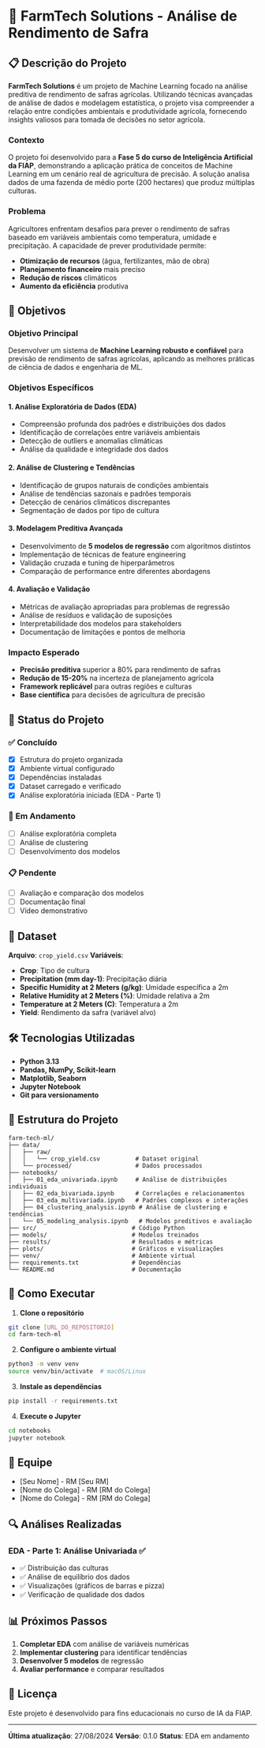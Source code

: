 # 🌾 FarmTech Solutions - Análise de Rendimento de Safra

## 📋 Descrição do Projeto

**FarmTech Solutions** é um projeto de Machine Learning focado na análise preditiva de rendimento de safras agrícolas. Utilizando técnicas avançadas de análise de dados e modelagem estatística, o projeto visa compreender a relação entre condições ambientais e produtividade agrícola, fornecendo insights valiosos para tomada de decisões no setor agrícola.

### Contexto
O projeto foi desenvolvido para a **Fase 5 do curso de Inteligência Artificial da FIAP**, demonstrando a aplicação prática de conceitos de Machine Learning em um cenário real de agricultura de precisão. A solução analisa dados de uma fazenda de médio porte (200 hectares) que produz múltiplas culturas.

### Problema
Agricultores enfrentam desafios para prever o rendimento de safras baseado em variáveis ambientais como temperatura, umidade e precipitação. A capacidade de prever produtividade permite:
- **Otimização de recursos** (água, fertilizantes, mão de obra)
- **Planejamento financeiro** mais preciso
- **Redução de riscos** climáticos
- **Aumento da eficiência** produtiva

## 🎯 Objetivos

### Objetivo Principal
Desenvolver um sistema de **Machine Learning robusto e confiável** para previsão de rendimento de safras agrícolas, aplicando as melhores práticas de ciência de dados e engenharia de ML.

### Objetivos Específicos

#### 1. **Análise Exploratória de Dados (EDA)**
- Compreensão profunda dos padrões e distribuições dos dados
- Identificação de correlações entre variáveis ambientais
- Detecção de outliers e anomalias climáticas
- Análise da qualidade e integridade dos dados

#### 2. **Análise de Clustering e Tendências**
- Identificação de grupos naturais de condições ambientais
- Análise de tendências sazonais e padrões temporais
- Detecção de cenários climáticos discrepantes
- Segmentação de dados por tipo de cultura

#### 3. **Modelagem Preditiva Avançada**
- Desenvolvimento de **5 modelos de regressão** com algoritmos distintos
- Implementação de técnicas de feature engineering
- Validação cruzada e tuning de hiperparâmetros
- Comparação de performance entre diferentes abordagens

#### 4. **Avaliação e Validação**
- Métricas de avaliação apropriadas para problemas de regressão
- Análise de resíduos e validação de suposições
- Interpretabilidade dos modelos para stakeholders
- Documentação de limitações e pontos de melhoria

### Impacto Esperado
- **Precisão preditiva** superior a 80% para rendimento de safras
- **Redução de 15-20%** na incerteza de planejamento agrícola
- **Framework replicável** para outras regiões e culturas
- **Base científica** para decisões de agricultura de precisão

## 🚀 Status do Projeto

### ✅ Concluído
- [x] Estrutura do projeto organizada
- [x] Ambiente virtual configurado
- [x] Dependências instaladas
- [x] Dataset carregado e verificado
- [x] Análise exploratória iniciada (EDA - Parte 1)

### 🔄 Em Andamento
- [ ] Análise exploratória completa
- [ ] Análise de clustering
- [ ] Desenvolvimento dos modelos

### 📋 Pendente
- [ ] Avaliação e comparação dos modelos
- [ ] Documentação final
- [ ] Vídeo demonstrativo

## 🌱 Dataset

**Arquivo**: `crop_yield.csv`
**Variáveis**:
- **Crop**: Tipo de cultura
- **Precipitation (mm day-1)**: Precipitação diária
- **Specific Humidity at 2 Meters (g/kg)**: Umidade específica a 2m
- **Relative Humidity at 2 Meters (%)**: Umidade relativa a 2m
- **Temperature at 2 Meters (C)**: Temperatura a 2m
- **Yield**: Rendimento da safra (variável alvo)

## 🛠️ Tecnologias Utilizadas

- **Python 3.13**
- **Pandas, NumPy, Scikit-learn**
- **Matplotlib, Seaborn**
- **Jupyter Notebook**
- **Git para versionamento**

## 📁 Estrutura do Projeto

```
farm-tech-ml/
├── data/
│   ├── raw/
│   │   └── crop_yield.csv          # Dataset original
│   └── processed/                  # Dados processados
├── notebooks/
│   ├── 01_eda_univariada.ipynb     # Análise de distribuições individuais
│   ├── 02_eda_bivariada.ipynb      # Correlações e relacionamentos
│   ├── 03_eda_multivariada.ipynb   # Padrões complexos e interações
│   ├── 04_clustering_analysis.ipynb # Análise de clustering e tendências
│   └── 05_modeling_analysis.ipynb   # Modelos preditivos e avaliação
├── src/                           # Código Python
├── models/                        # Modelos treinados
├── results/                       # Resultados e métricas
├── plots/                         # Gráficos e visualizações
├── venv/                          # Ambiente virtual
├── requirements.txt               # Dependências
└── README.md                      # Documentação
```

## 🚀 Como Executar

1. **Clone o repositório**
```bash
git clone [URL_DO_REPOSITORIO]
cd farm-tech-ml
```

2. **Configure o ambiente virtual**
```bash
python3 -m venv venv
source venv/bin/activate  # macOS/Linux
```

3. **Instale as dependências**
```bash
pip install -r requirements.txt
```

4. **Execute o Jupyter**
```bash
cd notebooks
jupyter notebook
```

## 👥 Equipe

- [Seu Nome] - RM [Seu RM]
- [Nome do Colega] - RM [RM do Colega]
- [Nome do Colega] - RM [RM do Colega]

## 🔍 Análises Realizadas

### EDA - Parte 1: Análise Univariada ✅
- ✅ Distribuição das culturas
- ✅ Análise de equilíbrio dos dados
- ✅ Visualizações (gráficos de barras e pizza)
- ✅ Verificação de qualidade dos dados

## 📊 Próximos Passos

1. **Completar EDA** com análise de variáveis numéricas
2. **Implementar clustering** para identificar tendências
3. **Desenvolver 5 modelos** de regressão
4. **Avaliar performance** e comparar resultados

## 📝 Licença

Este projeto é desenvolvido para fins educacionais no curso de IA da FIAP.

---

**Última atualização**: 27/08/2024
**Versão**: 0.1.0
**Status**: EDA em andamento
